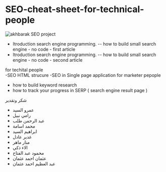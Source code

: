 # SEO-cheat-sheet-for-technical-people


![akhbarak SEO project ](https://drive.google.com/file/d/1xqDOZ-IsNgpZLDo9a_QeMjP9bnqsxSto/view?usp=sharing)


- Itroduction search engine programming. -- how to build small search engine - no code - first article
- Itroduction search engine programming. -- how to build small search engine - no code  -  second article



for techital people  
-SEO HTML strucure 
-SEO in Single page application
for marketer pepople  
- how to build keyword research
- how to track your progress in SERP ( search engine result page ) 

شكر وتقدير
- عمرو السيد
- رامي نبيل
- عبد الرحمن طلب
- محمد اسامة
- ابراهيم السيد
- غدير عادل
-  منار ماهر 
- الاء ذكي
- محمود عبد الفتاح
- عثمان احمد عثمان
- عبد العظيم احمد عثمان
